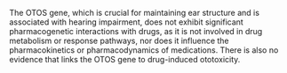 The OTOS gene, which is crucial for maintaining ear structure and is associated with hearing impairment, does not exhibit significant pharmacogenetic interactions with drugs, as it is not involved in drug metabolism or response pathways, nor does it influence the pharmacokinetics or pharmacodynamics of medications. There is also no evidence that links the OTOS gene to drug-induced ototoxicity.
